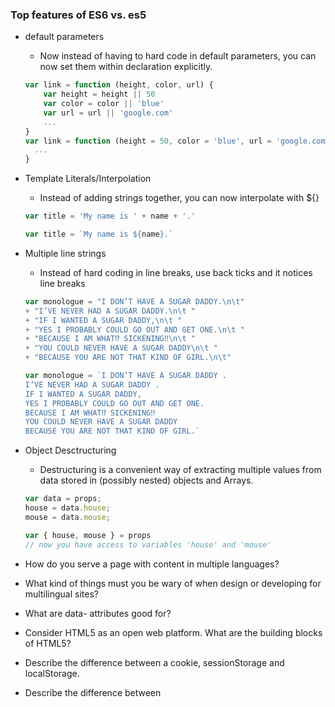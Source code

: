 ### Top features of ES6 vs. es5

* default parameters
  - Now instead of having to hard code in default parameters, you can now set them within declaration explicitly.
  ```javascript
  var link = function (height, color, url) {
      var height = height || 50
      var color = color || 'blue'
      var url = url || 'google.com'
      ...
  }
  var link = function (height = 50, color = 'blue', url = 'google.com') {
    ...
  }
  ```
* Template Literals/Interpolation
  - Instead of adding strings together, you can now interpolate with ${}
  ```javascript
  var title = 'My name is ' + name + '.'

  var title = `My name is ${name}.`
  ```    
* Multiple line strings
  - Instead of hard coding in line breaks, use back ticks and it notices line breaks
  ```javascript
  var monologue = "I DON’T HAVE A SUGAR DADDY.\n\t"
  + "I’VE NEVER HAD A SUGAR DADDY.\n\t "
  + "IF I WANTED A SUGAR DADDY,\n\t "
  + "YES I PROBABLY COULD GO OUT AND GET ONE.\n\t "
  + "BECAUSE I AM WHAT⁉ SICKENING‼\n\t "
  + "YOU COULD NEVER HAVE A SUGAR DADDY\n\t "
  + "BECAUSE YOU ARE NOT THAT KIND OF GIRL.\n\t"

  var monologue = `I DON’T HAVE A SUGAR DADDY .
  I’VE NEVER HAD A SUGAR DADDY .
  IF I WANTED A SUGAR DADDY,
  YES I PROBABLY COULD GO OUT AND GET ONE.
  BECAUSE I AM WHAT⁉ SICKENING‼
  YOU COULD NEVER HAVE A SUGAR DADDY
  BECAUSE YOU ARE NOT THAT KIND OF GIRL.`

  ```    

* Object Desctructuring
  - Destructuring is a convenient way of extracting multiple values from data stored in (possibly nested) objects and Arrays.
  ```javascript
  var data = props;
  house = data.house;
  mouse = data.mouse;

  var { house, mouse } = props
  // now you have access to variables 'house' and 'mouse'

  ```    
* How do you serve a page with content in multiple languages?
* What kind of things must you be wary of when design or developing for multilingual sites?
* What are data- attributes good for?
* Consider HTML5 as an open web platform. What are the building blocks of HTML5?
* Describe the difference between a cookie, sessionStorage and localStorage.
* Describe the difference between <script>, <script async> and <script defer>.
* Why is it generally a good idea to position CSS <link>s between <head></head> and JS <script>s just before </body>? Do you know any exceptions?
* What is progressive rendering?
* Have you used different HTML templating languages before?
